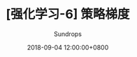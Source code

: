---
layout:     post
title:      "[强化学习-6] 策略梯度"
csdn-url:   "https://blog.csdn.net/u013010889/article/details/82385592"
date:       2018-09-04 12:00:00+0800
author:     "Sundrops"
header-img: "img/home-bg-faye.png"
catalog: true
tags:
    - 强化学习
---